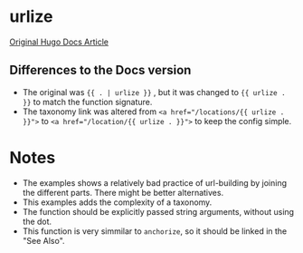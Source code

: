 # urlize

[Original Hugo Docs Article](https://gohugo.io/functions/urlize/)

## Differences to the Docs version

* The original was `{{ . | urlize }}` , but it was changed to `{{ urlize . }}` to match the function signature.
* The taxonomy link was altered from `<a href="/locations/{{ urlize . }}">` to `<a href="/location/{{ urlize . }}">` to keep the config simple.

# Notes

* The examples shows a relatively bad practice of url-building by joining the different parts. There might be better alternatives.
* This examples adds the complexity of a taxonomy.
* The function should be explicitly passed string arguments, without using the dot.
* This function is very simmilar to `anchorize`, so it should be linked in the "See Also".